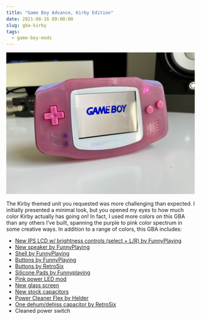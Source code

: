 ```yaml
---
title: "Game Boy Advance, Kirby Edition"
date: 2021-08-16 09:00:00
slug: gba-kirby
tags:
  - game-boy-mods
---
```


![Game Boy Advance, Kirby Edition](gba-kirby.jpeg)

The Kirby themed unit you requested was more challenging than expected. I initially presented a minimal look, but you opened my eyes to how much color Kirby actually has going on! In fact, I used more colors on this GBA than any others I’ve built, spanning the purple to pink color spectrum in some creative ways. In addition to a range of colors, this GBA includes:

- [New IPS LCD w/ brightness controls (select + L/R) by FunnyPlaying](https://funnyplaying.com/collections/product/products/gba)
- [New speaker by FunnyPlaying](https://funnyplaying.com/collections/product/products/clear-gba-speaker)
- [Shell by FunnyPlaying](https://funnyplaying.com/collections/product/products/mirror-clear-coustom-shell-for-gba)
- [Buttons by FunnyPlaying](https://funnyplaying.com/collections/product/products/agb-custom-buttons)
- [Buttons by RetroSix](https://handheldlegend.com/products/game-boy-advance-prestige-buttons-1)
- [Silicone Pads by Funnyplaying](https://funnyplaying.com/collections/product/products/replacement-silicone-pads-for-gameboy-advance)
- [Pink power LED mod](https://lighthouseleds.com/catalogsearch/result/?q=0603+SMD)
- [New glass screen](https://funnyplaying.com/collections/product/products/centering-lens-for-ips-lcd-gameboy-advance)
- [New stock capacitors](https://console5.com/store/game-boy-advance-smd-cap-kit-gba.html)
- [Power Cleaner Flex by Helder](https://heldergametech.com/shop/gba/gba-power-cleaner-flex-pcb/)
- [One dehum/dehiss capacitor by RetroSix](https://retrosix.co.uk/Dehum-Dehiss-Kit-Game-Boy-Advance-p217244008)
- Cleaned power switch
